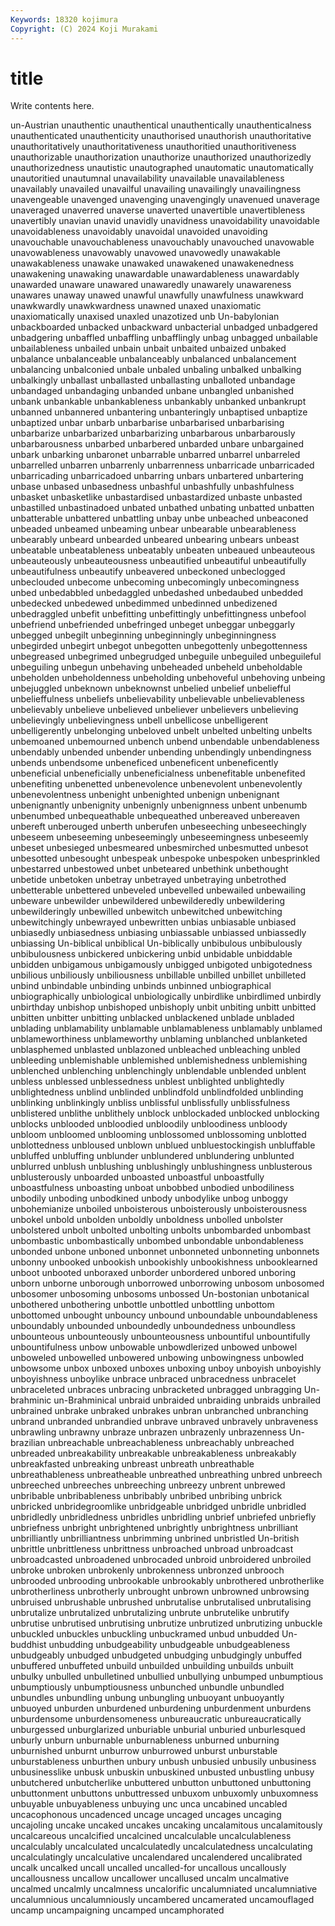 ```yaml
---
Keywords: 18320 kojimura
Copyright: (C) 2024 Koji Murakami
---
```


# title

Write contents here.



un-Austrian unauthentic unauthentical unauthentically unauthenticalness unauthenticated unauthenticity unauthorised unauthorish
unauthoritative unauthoritatively unauthoritativeness unauthoritied unauthoritiveness unauthorizable unauthorization unauthorize unauthorized unauthorizedly
unauthorizedness unautistic unautographed unautomatic unautomatically unautoritied unautumnal unavailability unavailable unavailableness
unavailably unavailed unavailful unavailing unavailingly unavailingness unavengeable unavenged unavenging unavengingly
unavenued unaverage unaveraged unaverred unaverse unaverted unavertible unavertibleness unavertibly unavian
unavid unavidly unavidness unavoidability unavoidable unavoidableness unavoidably unavoidal unavoided unavoiding
unavouchable unavouchableness unavouchably unavouched unavowable unavowableness unavowably unavowed unavowedly unawakable
unawakableness unawake unawaked unawakened unawakenedness unawakening unawaking unawardable unawardableness unawardably
unawarded unaware unawared unawaredly unawarely unawareness unawares unaway unawed unawful
unawfully unawfulness unawkward unawkwardly unawkwardness unawned unaxed unaxiomatic unaxiomatically unaxised
unaxled unazotized unb Un-babylonian unbackboarded unbacked unbackward unbacterial unbadged unbadgered
unbadgering unbaffled unbaffling unbafflingly unbag unbagged unbailable unbailableness unbailed unbain
unbait unbaited unbaized unbaked unbalance unbalanceable unbalanceably unbalanced unbalancement unbalancing
unbalconied unbale unbaled unbaling unbalked unbalking unbalkingly unballast unballasted unballasting
unballoted unbandage unbandaged unbandaging unbanded unbane unbangled unbanished unbank unbankable
unbankableness unbankably unbanked unbankrupt unbanned unbannered unbantering unbanteringly unbaptised unbaptize
unbaptized unbar unbarb unbarbarise unbarbarised unbarbarising unbarbarize unbarbarized unbarbarizing unbarbarous
unbarbarously unbarbarousness unbarbed unbarbered unbarded unbare unbargained unbark unbarking unbaronet
unbarrable unbarred unbarrel unbarreled unbarrelled unbarren unbarrenly unbarrenness unbarricade unbarricaded
unbarricading unbarricadoed unbarring unbars unbartered unbartering unbase unbased unbasedness unbashful
unbashfully unbashfulness unbasket unbasketlike unbastardised unbastardized unbaste unbasted unbastilled unbastinadoed
unbated unbathed unbating unbatted unbatten unbatterable unbattered unbattling unbay unbe
unbeached unbeaconed unbeaded unbeamed unbeaming unbear unbearable unbearableness unbearably unbeard
unbearded unbeared unbearing unbears unbeast unbeatable unbeatableness unbeatably unbeaten unbeaued
unbeauteous unbeauteously unbeauteousness unbeautified unbeautiful unbeautifully unbeautifulness unbeautify unbeavered unbeckoned
unbeclogged unbeclouded unbecome unbecoming unbecomingly unbecomingness unbed unbedabbled unbedaggled unbedashed
unbedaubed unbedded unbedecked unbedewed unbedimmed unbedinned unbedizened unbedraggled unbefit unbefitting
unbefittingly unbefittingness unbefool unbefriend unbefriended unbefringed unbeget unbeggar unbeggarly unbegged
unbegilt unbeginning unbeginningly unbeginningness unbegirded unbegirt unbegot unbegotten unbegottenly unbegottenness
unbegreased unbegrimed unbegrudged unbeguile unbeguiled unbeguileful unbeguiling unbegun unbehaving unbeheaded
unbeheld unbeholdable unbeholden unbeholdenness unbeholding unbehoveful unbehoving unbeing unbejuggled unbeknown
unbeknownst unbelied unbelief unbeliefful unbelieffulness unbeliefs unbelievability unbelievable unbelievableness unbelievably
unbelieve unbelieved unbeliever unbelievers unbelieving unbelievingly unbelievingness unbell unbellicose unbelligerent
unbelligerently unbelonging unbeloved unbelt unbelted unbelting unbelts unbemoaned unbemourned unbench
unbend unbendable unbendableness unbendably unbended unbender unbending unbendingly unbendingness unbends
unbendsome unbeneficed unbeneficent unbeneficently unbeneficial unbeneficially unbeneficialness unbenefitable unbenefited unbenefiting
unbenetted unbenevolence unbenevolent unbenevolently unbenevolentness unbenight unbenighted unbenign unbenignant unbenignantly
unbenignity unbenignly unbenignness unbent unbenumb unbenumbed unbequeathable unbequeathed unbereaved unbereaven
unbereft unberouged unberth unberufen unbeseeching unbeseechingly unbeseem unbeseeming unbeseemingly unbeseemingness
unbeseemly unbeset unbesieged unbesmeared unbesmirched unbesmutted unbesot unbesotted unbesought unbespeak
unbespoke unbespoken unbesprinkled unbestarred unbestowed unbet unbeteared unbethink unbethought unbetide
unbetoken unbetray unbetrayed unbetraying unbetrothed unbetterable unbettered unbeveled unbevelled unbewailed
unbewailing unbeware unbewilder unbewildered unbewilderedly unbewildering unbewilderingly unbewilled unbewitch unbewitched
unbewitching unbewitchingly unbewrayed unbewritten unbias unbiasable unbiased unbiasedly unbiasedness unbiasing
unbiassable unbiassed unbiassedly unbiassing Un-biblical unbiblical Un-biblically unbibulous unbibulously unbibulousness
unbickered unbickering unbid unbidable unbiddable unbidden unbigamous unbigamously unbigged unbigoted
unbigotedness unbilious unbiliously unbiliousness unbillable unbilled unbillet unbilleted unbind unbindable
unbinding unbinds unbinned unbiographical unbiographically unbiological unbiologically unbirdlike unbirdlimed unbirdly
unbirthday unbishop unbishoped unbishoply unbit unbiting unbitt unbitted unbitten unbitter
unbitting unblacked unblackened unblade unbladed unblading unblamability unblamable unblamableness unblamably
unblamed unblameworthiness unblameworthy unblaming unblanched unblanketed unblasphemed unblasted unblazoned unbleached
unbleaching unbled unbleeding unblemishable unblemished unblemishedness unblemishing unblenched unblenching unblenchingly
unblendable unblended unblent unbless unblessed unblessedness unblest unblighted unblightedly unblightedness
unblind unblinded unblindfold unblindfolded unblinding unblinking unblinkingly unbliss unblissful unblissfully
unblissfulness unblistered unblithe unblithely unblock unblockaded unblocked unblocking unblocks unblooded
unbloodied unbloodily unbloodiness unbloody unbloom unbloomed unblooming unblossomed unblossoming unblotted
unblottedness unbloused unblown unblued unbluestockingish unbluffable unbluffed unbluffing unblunder unblundered
unblundering unblunted unblurred unblush unblushing unblushingly unblushingness unblusterous unblusterously unboarded
unboasted unboastful unboastfully unboastfulness unboasting unboat unbobbed unbodied unbodiliness unbodily
unboding unbodkined unbody unbodylike unbog unboggy unbohemianize unboiled unboisterous unboisterously
unboisterousness unbokel unbold unbolden unboldly unboldness unbolled unbolster unbolstered unbolt
unbolted unbolting unbolts unbombarded unbombast unbombastic unbombastically unbombed unbondable unbondableness
unbonded unbone unboned unbonnet unbonneted unbonneting unbonnets unbonny unbooked unbookish
unbookishly unbookishness unbooklearned unboot unbooted unboraxed unborder unbordered unbored unboring
unborn unborne unborough unborrowed unborrowing unbosom unbosomed unbosomer unbosoming unbosoms
unbossed Un-bostonian unbotanical unbothered unbothering unbottle unbottled unbottling unbottom unbottomed
unbought unbouncy unbound unboundable unboundableness unboundably unbounded unboundedly unboundedness unboundless
unbounteous unbounteously unbounteousness unbountiful unbountifully unbountifulness unbow unbowable unbowdlerized unbowed
unbowel unboweled unbowelled unbowered unbowing unbowingness unbowled unbowsome unbox unboxed
unboxes unboxing unboy unboyish unboyishly unboyishness unboylike unbrace unbraced unbracedness
unbracelet unbraceleted unbraces unbracing unbracketed unbragged unbragging Un-brahminic un-Brahminical unbraid
unbraided unbraiding unbraids unbrailed unbrained unbrake unbraked unbrakes unbran unbranched
unbranching unbrand unbranded unbrandied unbrave unbraved unbravely unbraveness unbrawling unbrawny
unbraze unbrazen unbrazenly unbrazenness Un-brazilian unbreachable unbreachableness unbreachably unbreached unbreaded
unbreakability unbreakable unbreakableness unbreakably unbreakfasted unbreaking unbreast unbreath unbreathable unbreathableness
unbreatheable unbreathed unbreathing unbred unbreech unbreeched unbreeches unbreeching unbreezy unbrent
unbrewed unbribable unbribableness unbribably unbribed unbribing unbrick unbricked unbridegroomlike unbridgeable
unbridged unbridle unbridled unbridledly unbridledness unbridles unbridling unbrief unbriefed unbriefly
unbriefness unbright unbrightened unbrightly unbrightness unbrilliant unbrilliantly unbrilliantness unbrimming unbrined
unbristled Un-british unbrittle unbrittleness unbrittness unbroached unbroad unbroadcast unbroadcasted unbroadened
unbrocaded unbroid unbroidered unbroiled unbroke unbroken unbrokenly unbrokenness unbronzed unbrooch
unbrooded unbrooding unbrookable unbrookably unbrothered unbrotherlike unbrotherliness unbrotherly unbrought unbrown
unbrowned unbrowsing unbruised unbrushable unbrushed unbrutalise unbrutalised unbrutalising unbrutalize unbrutalized
unbrutalizing unbrute unbrutelike unbrutify unbrutise unbrutised unbrutising unbrutize unbrutized unbrutizing
unbuckle unbuckled unbuckles unbuckling unbuckramed unbud unbudded Un-buddhist unbudding unbudgeability
unbudgeable unbudgeableness unbudgeably unbudged unbudgeted unbudging unbudgingly unbuffed unbuffered unbuffeted
unbuild unbuilded unbuilding unbuilds unbuilt unbulky unbulled unbulletined unbullied unbullying
unbumped unbumptious unbumptiously unbumptiousness unbunched unbundle unbundled unbundles unbundling unbung
unbungling unbuoyant unbuoyantly unbuoyed unburden unburdened unburdening unburdenment unburdens unburdensome
unburdensomeness unbureaucratic unbureaucratically unburgessed unburglarized unburiable unburial unburied unburlesqued unburly
unburn unburnable unburnableness unburned unburning unburnished unburnt unburrow unburrowed unburst
unburstable unburstableness unburthen unbury unbush unbusied unbusily unbusiness unbusinesslike unbusk
unbuskin unbuskined unbusted unbustling unbusy unbutchered unbutcherlike unbuttered unbutton unbuttoned
unbuttoning unbuttonment unbuttons unbuttressed unbuxom unbuxomly unbuxomness unbuyable unbuyableness unbuying
unc unca uncabined uncabled uncacophonous uncadenced uncage uncaged uncages uncaging
uncajoling uncake uncaked uncakes uncaking uncalamitous uncalamitously uncalcareous uncalcified uncalcined
uncalculable uncalculableness uncalculably uncalculated uncalculatedly uncalculatedness uncalculating uncalculatingly uncalculative uncalendared
uncalendered uncalibrated uncalk uncalked uncall uncalled uncalled-for uncallous uncallously uncallousness
uncallow uncallower uncallused uncalm uncalmative uncalmed uncalmly uncalmness uncalorific uncalumniated
uncalumniative uncalumnious uncalumniously uncambered uncamerated uncamouflaged uncamp uncampaigning uncamped uncamphorated
